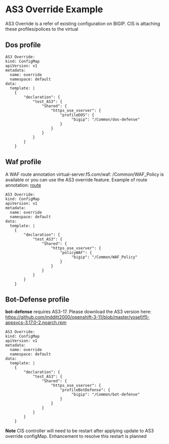 # AS3 Override Example

AS3 Override is a refer of existing configuration on BIGIP. CIS is attaching these profiles/polices to the virtual

## Dos profile

```
AS3 Override:
kind: ConfigMap
apiVersion: v1
metadata:
  name: override
  namespace: default
data:
  template: |
    {
        "declaration": {
            "test_AS3": {
                "Shared": {
                    "https_ose_vserver": {
                        "profileDOS": {
                             "bigip": "/Common/dos-defense"
                        }
                    }
                }
            }
        }
    }
```

## Waf profile

A WAF route annotation virtual-server.f5.com/waf: /Common/WAF_Policy is available or you can use the AS3 override feature. Example of route annotation: [route](https://github.com/mdditt2000/openshift-3-11/blob/master/examples/routes/f5-demo-app-route-waf.yaml)

```
AS3 Override:
kind: ConfigMap
apiVersion: v1
metadata:
  name: override
  namespace: default
data:
  template: |
    {
        "declaration": {
            "test_AS3": {
                "Shared": {
                    "https_ose_vserver": {
                        "policyWAF": {
                             "bigip": "/Common/WAF_Policy"
                        }
                    }
                }
            }
        }
    }
```

## Bot-Defense profile

**bot-defense** requires AS3-17. Please download the AS3 version here: https://github.com/mdditt2000/openshift-3-11/blob/master/yosef/f5-appsvcs-3.17.0-2.noarch.rpm
 
```
AS3 Override:
kind: ConfigMap
apiVersion: v1
metadata:
  name: override
  namespace: default
data:
  template: |
    {
        "declaration": {
            "test_AS3": {
                "Shared": {
                    "https_ose_vserver": {
                        "profileBotDefense": {
                             "bigip": "/Common/bot-defense"
                        }
                    }
                }
            }
        }
    }
```

**Note** CIS controller will need to be restart after applying update to AS3 override configMap. Enhancement to resolve this restart is planned
